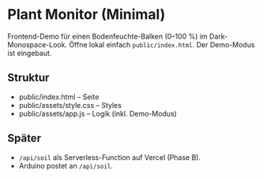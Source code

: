 # Plant Monitor (Minimal)
Frontend-Demo für einen Bodenfeuchte-Balken (0–100 %) im Dark-Monospace-Look.
Öffne lokal einfach `public/index.html`. Der Demo-Modus ist eingebaut.

## Struktur
- public/index.html – Seite
- public/assets/style.css – Styles
- public/assets/app.js – Logik (inkl. Demo-Modus)

## Später
- `/api/soil` als Serverless-Function auf Vercel (Phase B).
- Arduino postet an `/api/soil`.
